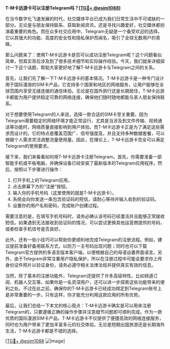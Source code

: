 **T-M卡远游卡可以注册Telegram吗？[[TG💪+ @esim1088](https://t.me/s/esim1088)]**

在当今数字化飞速发展的时代，社交媒体平台已成为我们日常生活中不可或缺的一部分。无论是与朋友保持联系、获取新闻资讯，还是寻找兴趣爱好，社交媒体都扮演着重要的角色。而在众多社交应用中，Telegram无疑是一个备受欢迎的选择。它以其强大的功能、高度的安全性和隐私保护而闻名，吸引了全球无数用户的青睐。

那么问题来了：使用T-M卡远游卡是否可以成功注册Telegram呢？这个问题看似简单，但其实背后涉及到了很多技术细节和实际操作经验。今天，我们就来详细探讨一下这个话题，帮助大家更好地了解T-M卡远游卡与Telegram之间的关系。

首先，让我们先了解一下T-M卡远游卡的基本情况。T-M卡远游卡是一种专门设计用于国际漫游的SIM卡产品，它支持多个国家和地区的网络服务，让用户能够在全球范围内享受无缝连接的通信体验。无论是在国外旅行还是长期居住，T-M卡远游卡都能为用户提供稳定可靠的网络连接，确保他们随时随地都能与家人朋友保持联系。

对于想要使用Telegram的人来说，选择一款合适的SIM卡至关重要。因为Telegram需要稳定的网络环境才能正常运行，尤其是当涉及到文件传输、视频通话等功能时，网络质量直接影响到用户体验。而T-M卡远游卡正是为了满足这些需求而设计的。它的特点是覆盖范围广、信号强度高，并且支持多种数据套餐，可以根据个人需求灵活调整流量使用量。因此，在理论上，T-M卡远游卡完全可以满足Telegram的使用要求。

接下来，我们来看看如何用T-M卡远游卡注册Telegram。首先，你需要准备一部智能手机或平板电脑，并确保设备已经安装了最新版本的Telegram应用程序。然后，按照以下步骤进行操作：

1. 打开手机上的Telegram应用。
2. 点击屏幕下方的“注册”按钮。
3. 输入你的手机号码（这里使用的就是T-M卡远游卡）。
4. 系统会向你发送一条包含验证码的短信，请耐心等待并输入收到的验证码。
5. 设置你的用户名和密码，完成账户创建过程。

需要注意的是，在填写手机号码时，请务必确认该号码已经激活并且能够正常接收短信。如果遇到无法接收到验证码的情况，可以尝试更换其他运营商提供的号码，或者检查手机信号是否良好。

此外，还有一些小技巧可以帮助你更顺利地完成Telegram的注册流程。例如，建议提前准备好备用联系方式，以防万一主号码出现问题；同时也可以下载Telegram官方提供的多语言版本客户端，以便根据自己的母语设置界面语言。另外，由于Telegram非常注重用户隐私保护，所以在注册过程中可能会要求你上传身份证件照片以验证身份，请务必遵守相关法律法规并提供真实有效的信息。

当然，除了基本的注册功能外，Telegram还提供了许多高级特性，比如频道订阅、机器人交互等。如果你是一名资深用户，还可以进一步探索这些功能带来的便利之处。不过在此之前，确保你的T-M卡远游卡已经成功绑定到Telegram账号上是非常重要的一步。只有这样，你才能充分利用这款应用的所有优势。

最后，让我们总结一下本文的核心观点：T-M卡远游卡确实是可以用来注册Telegram的，只要遵循正确的操作步骤并注意细节问题即可顺利完成。作为一款优质的国际漫游SIM卡产品，T-M卡远游卡不仅提供了便捷高效的网络连接服务，同时也为用户带来了更加丰富多元的社交体验。无论是短期出国旅游还是长期海外生活，T-M卡远游卡都是不错的选择。

[[TG💪+ @esim1088](https://t.me/s/esim1088) ![Image](https://i.postimg.cc/4NQfJmqS/Snipaste-2025-05-13-00-14-12.png)]